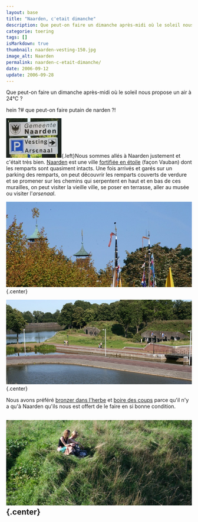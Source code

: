 ```yaml
---
layout: base
title: "Naarden, c'etait dimanche"
description: Que peut-on faire un dimanche après-midi où le soleil nous propose un air à 24°C ?
categorie: toering
tags: []
isMarkdown: true
thumbnail: naarden-vesting-150.jpg
image_alt: Naarden
permalink: naarden-c-etait-dimanche/
date: 2006-09-12
update: 2006-09-28
---
```


Que peut-on faire un dimanche après-midi où le soleil nous propose un air à 24°C ?

hein ?# que peut-on faire putain de narden ?!

![Naarden](naarden-vesting-150.jpg){.left}Nous sommes allés à Naarden justement et c'était très bien. [Naarden](http://www.naarden-cultureel.nl/index.html) est une ville [fortifiée en étoile](http://en.wikipedia.org/wiki/Image:Naarden_kl.JPG) (façon Vauban) dont les remparts sont quasiment intacts. Une fois arrivés et garés sur un parking des remparts, on peut découvrir les remparts couverts de verdure et se promener sur les chemins qui serpentent en haut et en bas de ces murailles, on peut visiter la vieille ville, se poser en terrasse, aller au musée ou visiter l'*arsenaal*. 

![panoramique avec des flêches](panoramique-avec-fleches-580.jpg){.center}

![panoramique promenade sur les remparts](panoramique-remparts-580.jpg){.center}

Nous avons préféré [bronzer dans l'herbe](http://sophie.fodil.co.uk/fruit/land/500/img_6590-Naarden.jpg) et [boire des coups](http://sophie.fodil.co.uk/fruit/normal/500/IMG_1127-Wien.JPG) parce qu'il n'y a qu'à Naarden qu'ils nous est offert de le faire en si bonne condition.

![panoramique dans l'herbe](panoramique-herbe-580.jpg){.center}
---
<!-- notes:
http://www.fotofestival.com/
--->
